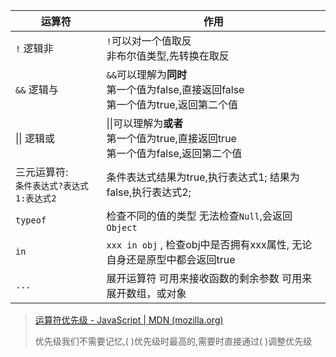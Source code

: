 |运算符|作用|
|---|---|
|`!` 逻辑非|`!`可以对一个值取反<br />非布尔值类型,先转换在取反|
|`&&` 逻辑与|`&&`可以理解为**同时** <br />第一个值为false,直接返回false<br />第一个值为true,返回第二个值|
|\|\| 逻辑或|\|\|可以理解为**或者**<br>第一个值为true,直接返回true<br>第一个值为false,返回第二个值|
|三元运算符: <br />`条件表达式?表达式1:表达式2`|条件表达式结果为true,执行表达式1; 结果为false,执行表达式2;|
|`typeof`|检查不同的值的类型 无法检查`Null`,会返回`Object`|
|`in`|`xxx in obj` , 检查obj中是否拥有xxx属性, 无论自身还是原型中都会返回true|
|`...`|展开运算符 可用来接收函数的剩余参数 可用来展开数组，或对象|

> [运算符优先级 - JavaScript | MDN (mozilla.org)](https://developer.mozilla.org/zh-CN/docs/Web/JavaScript/Reference/Operators/Operator_precedence)
> 
> 优先级我们不需要记忆,( )优先级时最高的,需要时直接通过( )调整优先级
